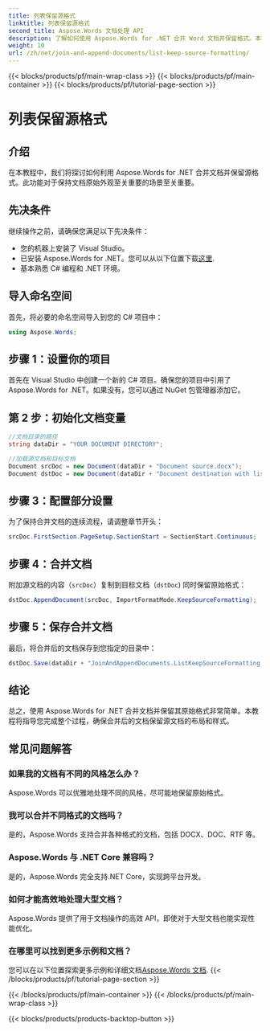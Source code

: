 ```yaml
---
title: 列表保留源格式
linktitle: 列表保留源格式
second_title: Aspose.Words 文档处理 API
description: 了解如何使用 Aspose.Words for .NET 合并 Word 文档并保留格式。本教程提供无缝文档合并的分步指导。
weight: 10
url: /zh/net/join-and-append-documents/list-keep-source-formatting/
---
```


{{< blocks/products/pf/main-wrap-class >}}
{{< blocks/products/pf/main-container >}}
{{< blocks/products/pf/tutorial-page-section >}}

# 列表保留源格式

## 介绍

在本教程中，我们将探讨如何利用 Aspose.Words for .NET 合并文档并保留源格式。此功能对于保持文档原始外观至关重要的场景至关重要。

## 先决条件

继续操作之前，请确保您满足以下先决条件：

- 您的机器上安装了 Visual Studio。
- 已安装 Aspose.Words for .NET。您可以从以下位置下载[这里](https://releases.aspose.com/words/net/).
- 基本熟悉 C# 编程和 .NET 环境。

## 导入命名空间

首先，将必要的命名空间导入到您的 C# 项目中：

```csharp
using Aspose.Words;
```

## 步骤 1：设置你的项目

首先在 Visual Studio 中创建一个新的 C# 项目。确保您的项目中引用了 Aspose.Words for .NET。如果没有，您可以通过 NuGet 包管理器添加它。

## 第 2 步：初始化文档变量

```csharp
//文档目录的路径
string dataDir = "YOUR DOCUMENT DIRECTORY";

//加载源文档和目标文档
Document srcDoc = new Document(dataDir + "Document source.docx");
Document dstDoc = new Document(dataDir + "Document destination with list.docx");
```

## 步骤 3：配置部分设置

为了保持合并文档的连续流程，请调整章节开头：

```csharp
srcDoc.FirstSection.PageSetup.SectionStart = SectionStart.Continuous;
```

## 步骤 4：合并文档

附加源文档的内容（`srcDoc`）复制到目标文档（`dstDoc`) 同时保留原始格式：

```csharp
dstDoc.AppendDocument(srcDoc, ImportFormatMode.KeepSourceFormatting);
```

## 步骤 5：保存合并文档

最后，将合并后的文档保存到您指定的目录中：

```csharp
dstDoc.Save(dataDir + "JoinAndAppendDocuments.ListKeepSourceFormatting.docx");
```

## 结论

总之，使用 Aspose.Words for .NET 合并文档并保留其原始格式非常简单。本教程将指导您完成整个过程，确保合并后的文档保留源文档的布局和样式。

## 常见问题解答

### 如果我的文档有不同的风格怎么办？
Aspose.Words 可以优雅地处理不同的风格，尽可能地保留原始格式。

### 我可以合并不同格式的文档吗？
是的，Aspose.Words 支持合并各种格式的文档，包括 DOCX、DOC、RTF 等。

### Aspose.Words 与 .NET Core 兼容吗？
是的，Aspose.Words 完全支持.NET Core，实现跨平台开发。

### 如何才能高效地处理大型文档？
Aspose.Words 提供了用于文档操作的高效 API，即使对于大型文档也能实现性能优化。

### 在哪里可以找到更多示例和文档？
您可以在以下位置探索更多示例和详细文档[Aspose.Words 文档](https://reference.aspose.com/words/net/).
{{< /blocks/products/pf/tutorial-page-section >}}

{{< /blocks/products/pf/main-container >}}
{{< /blocks/products/pf/main-wrap-class >}}

{{< blocks/products/products-backtop-button >}}
